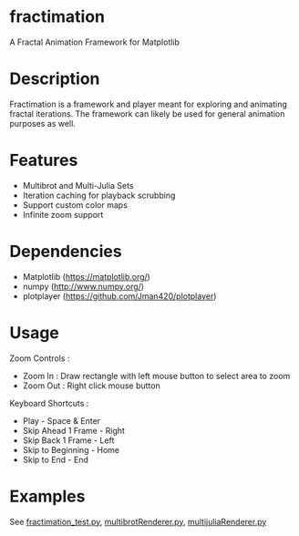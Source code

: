 # fractimation
A Fractal Animation Framework for Matplotlib

# Description
Fractimation is a framework and player meant for exploring and animating fractal iterations.
The framework can likely be used for general animation purposes as well.

# Features
- Multibrot and Multi-Julia Sets
- Iteration caching for playback scrubbing
- Support custom color maps
- Infinite zoom support

# Dependencies
- Matplotlib (https://matplotlib.org/)
- numpy (http://www.numpy.org/)
- plotplayer (https://github.com/Jman420/plotplayer)

# Usage
Zoom Controls :
- Zoom In : Draw rectangle with left mouse button to select area to zoom
- Zoom Out : Right click mouse button

Keyboard Shortcuts :
* Play - Space & Enter
* Skip Ahead 1 Frame - Right
* Skip Back 1 Frame - Left
* Skip to Beginning - Home
* Skip to End - End

# Examples
See [fractimation_test.py](fractimation-python/fractimation_test.py), [multibrotRenderer.py](fractimation-python/multibrotRenderer.py), [multijuliaRenderer.py](fractimation-python/multijuliaRenderer.py)